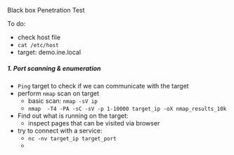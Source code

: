 
Black box  Penetration Test 

To do: 
- check host file
- `cat /etc/host `
- target: demo.ine.local 

##### 1. Port scanning & enumeration 

- `Ping` target to check if we can communicate with the target
- perform `nmap` scan on target
	- basic scan: `nmap -sV ip `
	- `nmap  -T4 -PA -sC -sV -p 1-10000 target_ip -oX nmap_results_10k`
- Find out what is running on the target:
	- inspect pages that can be visited via browser 
- try to connect with a service:
	- `nc -nv target_ip target_port `
	- 